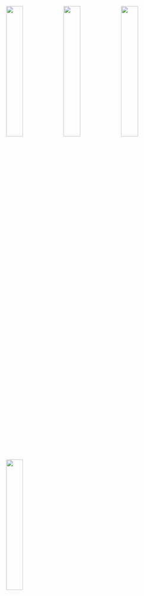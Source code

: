 <div>
<image src="screenshot/1.jpg" width="30%"/>
<image src="screenshot/2.jpg" width="30%"/>
<image src="screenshot/3.jpg" width="30%"/>
</div>
<br/><br/><br/>
<div>
<image src="screenshot/4.jpg" width="30%"/>
</div>